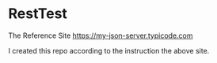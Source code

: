 # RestTest

The Reference Site
https://my-json-server.typicode.com

I created this repo according to the instruction the above site.
